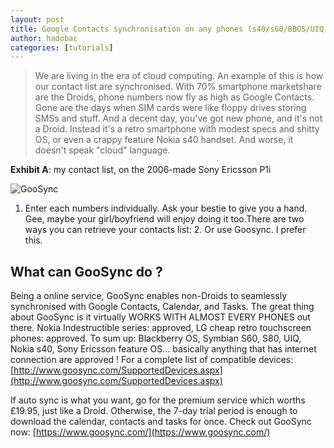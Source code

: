 ```yaml
---
layout: post
title: Google Contacts synchronisation on any phones (s40/s60/BBOS/UIQ...) with GooSync
author: hadobac
categories: [tutorials]
---
```


> We are living in the era of cloud computing. An example of this is how our contact list are
> synchronised. With 70% smartphone marketshare are the Droids, phone numbers now fly as high as
> Google Contacts. Gone are the days when SIM cards were like floppy drives storing SMSs and stuff.
> And a decent day, you've got new phone, and it's not a Droid. Instead it's a retro smartphone with
> modest specs and shitty OS, or even a crappy feature Nokia s40 handset. And worse, it doesn't speak
> "cloud" language.

**Exhibit A**: my contact list, on the 2006-made Sony Ericsson P1i

![GooSync](https://googledrive.com/host/0B7i8MgDgsMX3aVNQMUtDbUgzYTQ/uploads/2013/09/485505_596347047084287_33633619_n.jpg)


1.  Enter each numbers individually. Ask your bestie to give you a hand.  Gee, maybe your
girl/boyfriend will enjoy doing it too.There are two ways you can retrieve your contacts list: 2.
Or use Goosync. I prefer this.

## What can GooSync do ?

Being a online service, GooSync enables non-Droids to seamlessly synchronised with Google Contacts,
Calendar, and Tasks. The great thing about  GooSync is it virtually WORKS WITH ALMOST EVERY PHONES
out there.  Nokia Indestructible series: approved, LG cheap retro touchscreen phones: approved. To
sum up: Blackberry OS, Symbian S60, S80, UIQ, Nokia s40, Sony Ericsson feature OS... basically
anything that has internet connection are approved ! For a complete list of compatible devices:
[http://www.goosync.com/SupportedDevices.aspx](http://www.goosync.com/SupportedDevices.aspx)

If auto sync is what you want, go for the premium service which worths £19.95, just like a Droid.
Otherwise, the 7-day trial period is enough to download the calendar, contacts and tasks for once.
Check out GooSync now: [https://www.goosync.com/](https://www.goosync.com/)
